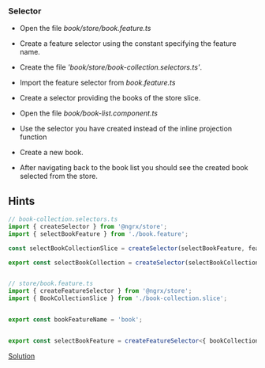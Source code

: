 ### Selector

- Open the file _book/store/book.feature.ts_
- Create a feature selector using the constant specifying the feature name.
- Create the file _'book/store/book-collection.selectors.ts'_.
- Import the feature selector from _book.feature.ts_
- Create a selector providing the books of the store slice.
- Open the file _book/book-list.component.ts_
- Use the selector you have created instead of the inline projection function

- Create a new book.
- After navigating back to the book list you should see the created book selected from the store.

## Hints

```ts
// book-collection.selectors.ts
import { createSelector } from '@ngrx/store';
import { selectBookFeature } from './book.feature';

const selectBookCollectionSlice = createSelector(selectBookFeature, feature => feature.bookCollection);

export const selectBookCollection = createSelector(selectBookCollectionSlice, slice => slice.entities);


// store/book.feature.ts
import { createFeatureSelector } from '@ngrx/store';
import { BookCollectionSlice } from './book-collection.slice';


export const bookFeatureName = 'book';


export const selectBookFeature = createFeatureSelector<{ bookCollection: BookCollectionSlice }>(bookFeatureName);
```

[Solution](https://github.com/workshops-de/angular-advanced-workshop/compare/solve--ngrx-store-selection...solve--ngrx-use-selectors)
